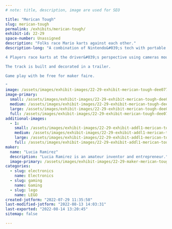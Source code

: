 ```yaml
---
# note: title, description, image are used for SEO

title: "Merican Tough"
slug: merican-tough
permalink: /exhibits/merican-tough/
exhibit-id: 22-29
space-number: Unassigned
description: "Folks race Mario karts against each other."
description-long: "A combination of Nintendo&#039;s tech with portable transportation.

4 Players race karts at the driver&#039;s perspective using cameras mounted on the toy vehicles. Original tech created and sold by Nintendo.

The track is built and decorated in a trailer. 

Game play with be free for maker faire.

"
image: /assets/images/exhibit-images/22-29-exhibit-merican-tough-dee07711-e73b-4e56-9adb-6010526c0042-large.jpeg
image-primary: 
  small: /assets/images/exhibit-images/22-29-exhibit-merican-tough-dee07711-e73b-4e56-9adb-6010526c0042-small.jpeg
  medium: /assets/images/exhibit-images/22-29-exhibit-merican-tough-dee07711-e73b-4e56-9adb-6010526c0042-medium.jpeg
  large: /assets/images/exhibit-images/22-29-exhibit-merican-tough-dee07711-e73b-4e56-9adb-6010526c0042-large.jpeg
  full: /assets/images/exhibit-images/22-29-exhibit-merican-tough-dee07711-e73b-4e56-9adb-6010526c0042-full.jpeg
additional-images: 
  - 1:
    small: /assets/images/exhibit-images/22-29-exhibit-addl1-merican-tough-a60dd5a8-06ff-4194-a2c7-8147ed8af630-small.jpeg
    medium: /assets/images/exhibit-images/22-29-exhibit-addl1-merican-tough-a60dd5a8-06ff-4194-a2c7-8147ed8af630-medium.jpeg
    large: /assets/images/exhibit-images/22-29-exhibit-addl1-merican-tough-a60dd5a8-06ff-4194-a2c7-8147ed8af630-large.jpeg
    full: /assets/images/exhibit-images/22-29-exhibit-addl1-merican-tough-a60dd5a8-06ff-4194-a2c7-8147ed8af630-full.jpeg
maker: 
  name: "Lucia Ramirez"
  description: "Lucia Ramirez is an amateur inventor and entrepreneur."
  image-primary: /assets/images/exhibit-images/22-29-maker-merican-tough-c461eb60-3c64-41a6-8e0f-53330c6ce431-medium.jpeg
categories: 
  - slug: electronics
    name: Electronics
  - slug: gaming
    name: Gaming
  - slug: lego
    name: LEGO
created-jotform: "2022-07-29 11:35:58"
last-modified-jotform: "2022-08-13 14:03:31"
last-exported: "2022-08-14 13:20:45"
sitemap: false

---
```

